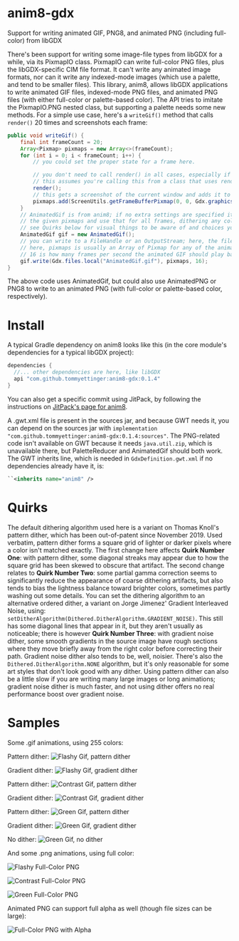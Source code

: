 # anim8-gdx
Support for writing animated GIF, PNG8, and animated PNG (including full-color) from libGDX

There's been support for writing some image-file types from libGDX for a while, via its PixmapIO class.
PixmapIO can write full-color PNG files, plus the libGDX-specific CIM file format. It can't write any
animated image formats, nor can it write any indexed-mode images (which use a palette, and tend to be
smaller files). This library, anim8, allows libGDX applications to write animated GIF files, indexed-mode
PNG files, and animated PNG files (with either full-color or palette-based color). The API tries to
imitate the PixmapIO.PNG nested class, but supporting a palette needs some new methods. For a simple use
case, here's a `writeGif()` method that calls `render()` 20 times and screenshots each frame:

```java
public void writeGif() {
    final int frameCount = 20;
    Array<Pixmap> pixmaps = new Array<>(frameCount);
    for (int i = 0; i < frameCount; i++) {
        // you could set the proper state for a frame here.

        // you don't need to call render() in all cases, especially if you have Pixmaps already.
        // this assumes you're calling this from a class that uses render() to draw to the screen.
        render();
        // this gets a screenshot of the current window and adds it to the Array of Pixmap.
        pixmaps.add(ScreenUtils.getFrameBufferPixmap(0, 0, Gdx.graphics.getWidth(), Gdx.graphics.getHeight()));
    }
    // AnimatedGif is from anim8; if no extra settings are specified it will calculate a 255-color palette from
    // the given pixmaps and use that for all frames, dithering any colors that don't match.
    // see Quirks below for visual things to be aware of and choices you can take.
    AnimatedGif gif = new AnimatedGif();
    // you can write to a FileHandle or an OutputStream; here, the file will be written in the current directory.
    // here, pixmaps is usually an Array of Pixmap for any of the animated image types.
    // 16 is how many frames per second the animated GIF should play back at.
    gif.write(Gdx.files.local("AnimatedGif.gif"), pixmaps, 16);
}
```

The above code uses AnimatedGif, but could also use AnimatedPNG or PNG8 to write to an animated PNG (with full-color or
palette-based color, respectively).

# Install

A typical Gradle dependency on anim8 looks like this (in the core module's dependencies for a typical libGDX project):
```groovy
dependencies {
  //... other dependencies are here, like libGDX
  api "com.github.tommyettinger:anim8-gdx:0.1.4"
}
```

You can also get a specific commit using JitPack, by following the instructions on
[JitPack's page for anim8](https://jitpack.io/#tommyettinger/anim8-gdx/e93fcd85db). 

A .gwt.xml file is present in the sources jar, and because GWT needs it, you can depend on the sources jar with
`implementation "com.github.tommyettinger:anim8-gdx:0.1.4:sources"`. The PNG-related code isn't available on GWT because
it needs `java.util.zip`, which is unavailable there, but PaletteReducer and AnimatedGif should both work. The GWT
inherits line, which is needed in `GdxDefinition.gwt.xml` if no dependencies already have it, is:
```xml
``<inherits name="anim8" />
```

# Quirks
The default dithering algorithm used here is a variant on Thomas Knoll's pattern dither, which has been out-of-patent
since November 2019. Used verbatim, pattern dither forms a square grid of lighter or darker pixels where a color isn't
matched exactly. The first change here affects **Quirk Number One**: with pattern dither, some diagonal streaks may
appear due to how the square grid has been skewed to obscure that artifact. The second change relates to **Quirk Number
Two**: some partial gamma correction seems to significantly reduce the appearance of coarse dithering artifacts, but
also tends to bias the lightness balance toward brighter colors, sometimes partly washing out some details. You can set
the dithering algorithm to an alternative ordered dither, a variant on Jorge Jimenez' Gradient Interleaved Noise, using:
`setDitherAlgorithm(Dithered.DitherAlgorithm.GRADIENT_NOISE)`. This still has some diagonal lines that appear in it, but
they aren't usually as noticeable; there is however **Quirk Number Three**: with gradient noise dither, some smooth
gradients in the source image have rough sections where they move briefly away from the right color before correcting
their path. Gradient noise dither also tends to be, well, noisier. There's also the `Dithered.DitherAlgorithm.NONE`
algorithm, but it's only reasonable for some art styles that don't look good with any dither. Using pattern dither can
also be a little slow if you are writing many large images or long animations; gradient noise dither is much faster, and
not using dither offers no real performance boost over gradient noise.

# Samples
Some .gif animations, using 255 colors:

Pattern dither:
![Flashy Gif, pattern dither](images/AnimatedGif-flashy-pattern.gif)

Gradient dither:
![Flashy Gif, gradient dither](images/AnimatedGif-flashy-pattern.gif)

Pattern dither:
![Contrast Gif, pattern dither](images/AnimatedGif-contrast-pattern.gif)

Gradient dither:
![Contrast Gif, gradient dither](images/AnimatedGif-contrast-pattern.gif)

Pattern dither:
![Green Gif, pattern dither](images/AnimatedGif-green-pattern.gif)

Gradient dither:
![Green Gif, gradient dither](images/AnimatedGif-green-gradient.gif)

No dither:
![Green Gif, no dither](images/AnimatedGif-green-none.gif)

And some .png animations, using full color:

![Flashy Full-Color PNG](images/AnimatedPNG-flashy.png)

![Contrast Full-Color PNG](images/AnimatedPNG-contrast.png)

![Green Full-Color PNG](images/AnimatedPNG-green.png)

Animated PNG can support full alpha as well (though file sizes can be large):

![Full-Color PNG with Alpha](images/AnimatedPNG-alpha.png)
